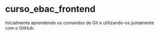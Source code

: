 # curso_ebac_frontend
Inicialmente aprendendo os comandos de Git e utilizando-os juntamente com o GitHub.
